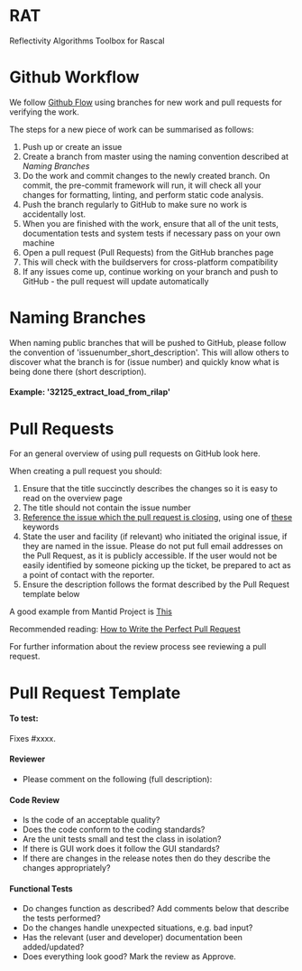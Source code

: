 # RAT
Reflectivity Algorithms Toolbox for Rascal


# Github Workflow 

 We follow [Github Flow](https://guides.github.com/introduction/flow/index.html) using branches for new work and pull requests for verifying the work.
 
 
 The steps for a new piece of work can be summarised as follows:
   1. Push up or create an issue 
   2. Create a branch from master using the naming convention described at *Naming Branches*
   3. Do the work and commit changes to the newly created branch. On commit, the pre-commit framework will run, it will check all your changes for formatting, linting, and perform static code analysis. 
   4. Push the branch regularly to GitHub to make sure no work is accidentally lost.
   5. When you are finished with the work, ensure that all of the unit tests, documentation tests and system tests if necessary pass on your own machine
   6. Open a pull request (Pull Requests) from the GitHub branches page
   7. This will check with the buildservers for cross-platform compatibility
   8. If any issues come up, continue working on your branch and push to GitHub - the pull request will update automatically
 
# Naming Branches
When naming public branches that will be pushed to GitHub, please follow the convention of 'issuenumber_short_description'. This will allow others to discover what the branch is for (issue number) and quickly know what is being done there (short description).

#### Example: '32125_extract_load_from_rilap'


# Pull Requests
For an general overview of using pull requests on GitHub look here.

When creating a pull request you should:

1. Ensure that the title succinctly describes the changes so it is easy to read on the overview page
2. The title should not contain the issue number
3. [Reference the issue which the pull request is closing](https://github.com/blog/1506-closing-issues-via-pull-requests), using one of [these](https://help.github.com/articles/closing-issues-via-commit-messages) keywords
4. State the user and facility (if relevant) who initiated the original issue, if they are named in the issue. Please do not put full email addresses on the Pull Request, as it is publicly accessible. If the user would not be easily identified by someone picking up the ticket, be prepared to act as a point of contact with the reporter.
5. Ensure the description follows the format described by the Pull Request template below

A good example from Mantid Project is [This](https://github.com/mantidproject/mantid/pull/18713)

Recommended reading: [How to Write the Perfect Pull Request](https://github.com/blog/1943-how-to-write-the-perfect-pull-request)

For further information about the review process see reviewing a pull request.

# Pull Request Template

#### To test:

Fixes #xxxx.

#### Reviewer
* Please comment on the following (full description):

#### Code Review
* Is the code of an acceptable quality?
* Does the code conform to the coding standards?
* Are the unit tests small and test the class in isolation?
* If there is GUI work does it follow the GUI standards?
* If there are changes in the release notes then do they describe the changes appropriately?
#### Functional Tests
* Do changes function as described? Add comments below that describe the tests performed?
* Do the changes handle unexpected situations, e.g. bad input?
* Has the relevant (user and developer) documentation been added/updated?
* Does everything look good? Mark the review as Approve.
